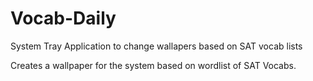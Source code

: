 # Vocab-Daily
System Tray Application to change wallapers based on SAT vocab lists

Creates a wallpaper for the system based on wordlist of SAT Vocabs. 
